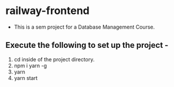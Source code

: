 # railway-frontend

- This is a sem project for a Database Management Course.

## Execute the following to set up the project -
1. cd inside of the project directory.
2. npm i yarn -g
3. yarn
4. yarn start
